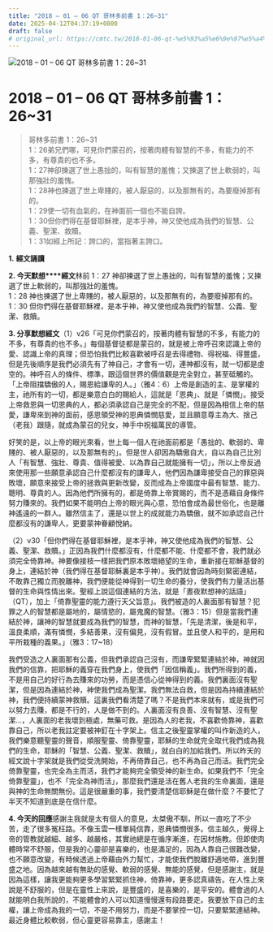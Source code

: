 ```yaml
---
title: "2018 – 01 – 06 QT 哥林多前書 1：26~31"
date: 2025-04-12T04:37:19+0800
draft: false
# original_url: https://cmtc.tw/2018-01-06-qt-%e5%93%a5%e6%9e%97%e5%a4%9a%e5%89%8d%e6%9b%b8-1%ef%bc%9a2631
---
```


![2018 – 01 – 06 QT 哥林多前書 1：26\~31](/images/qt.jpg   "2018 – 01 – 06 QT 哥林多前書 1：26\~31")

# 2018 – 01 – 06 QT 哥林多前書 1：26\~31

> 哥林多前書 1：26\~31  
> 1：26弟兄們哪，可見你們蒙召的，按著肉體有智慧的不多，有能力的不多，有尊貴的也不多。  
> 1：27神卻揀選了世上愚拙的，叫有智慧的羞愧；又揀選了世上軟弱的，叫那強壯的羞愧。  
> 1：28神也揀選了世上卑賤的，被人厭惡的，以及那無有的，為要廢掉那有的。  
> 1：29使一切有血氣的，在神面前一個也不能自誇。  
> 1：30但你們得在基督耶穌裡，是本乎神，神又使他成為我們的智慧、公義、聖潔、救贖。  
> 1：31如經上所記：誇口的，當指著主誇口。

**1.** **經文誦讀**

**2. 今天默想****經文**林前 1：27 神卻揀選了世上愚拙的，叫有智慧的羞愧；又揀選了世上軟弱的，叫那強壯的羞愧。  
1：28 神也揀選了世上卑賤的，被人厭惡的，以及那無有的，為要廢掉那有的。  
1：30 但你們得在基督耶穌裡，是本乎神，神又使他成為我們的智慧、公義、聖潔、救贖。

**3. 分享默想經文**（1）v26「可見你們蒙召的，按著肉體有智慧的不多，有能力的不多，有尊貴的也不多。」每個基督徒都是蒙召的，就是被上帝呼召來認識上帝的愛、認識上帝的真理；但恐怕我們比較喜歡被呼召是去得禮物、得祝福、得豐盛，但是先後順序是我們必須先有了神自己，才會有一切，連神都沒有，就一切都是虛空的。神呼召人的條件、標準，跟這個世界的價值觀是完全對立，甚至砥觸的。「上帝阻擋驕傲的人，賜恩給謙卑的人。」（雅4：6）上帝是創造的主、是掌權的主，祂所有的一切，都是樂意白白的賜給人，這就是「恩典」、就是「憐憫」。接受上帝救恩與一切恩典的人，都必須承認自己是完全的不配，但是因為相信上帝的慈愛，謙卑來到神的面前，感恩領受神的恩典憐憫慈愛，並且願意尊主為大、捨己（老我）跟隨，就成為蒙召的兒女，神手中祝福萬民的導管。

好笑的是，以上帝的眼光來看，世上每一個人在祂面前都是「愚拙的、軟弱的、卑賤的、被人厭惡的，以及那無有的」。但是世人卻因為驕傲自大，自以為自己比別人「有智慧、強壯、尊貴、值得被愛、以為靠自己就能擁有一切」，所以上帝反過來使用那一些願意承認自己什麼都沒有的謙卑人，他們因為謙卑接受自己的罪惡與敗壞，願意來接受上帝的拯救與更新改變，反而成為上帝國度中最有智慧、能力、聰明、尊貴的人。因為他們所擁有的，都是倚靠上帝賞賜的，而不是憑藉自身條件努力賺來的。我們如果不能明白上帝的眼光與心意，恐怕會成為最世俗化，也是離神遙遠的一群人。雖然信主了，還是以世上的成就能力為驕傲，就不如承認自己什麼都沒有的謙卑人，更要蒙神眷顧悅納。

（2）v30「但你們得在基督耶穌裡，是本乎神，神又使他成為我們的智慧、公義、聖潔、救贖。」正因為我們什麼都沒有，什麼都不能、什麼都不會，我們就必須完全倚靠神。神要像接枝一樣把我們原本敗壞絕望的生命，重新接在耶穌基督的身上，連結於神（我們得在基督耶穌裏是本乎神）。我們就會因為時刻緊密連結，不敢靠己獨立而脫離神，我們便能從神得到一切生命的養分，使我們有力量活出基督的生命與性情出來。聖經上說這個連結的方法，就是「晝夜默想神的話語」（QT），加上「倚靠聖靈的能力遵行天父旨意」。我們被造的人裏面那有智慧？犯罪之人的智慧都是屬地的，屬情慾的，屬鬼魔的智慧。（雅3：15）但是當我們連結於神，讓神的智慧就要成為我們的智慧，而神的智慧，「先是清潔，後是和平，溫良柔順，滿有憐憫，多結善果，沒有偏見，沒有假冒。並且使人和平的，是用和平所栽種的義果。」（雅3：17\~18）

我們受造之人裏面那有公義，但我們承認自己沒有，而謙卑緊緊連結於神，神就因我們的信靠，把耶穌的義穿在我們身上，使我們「因信稱義」。我們所得到的義，不是用自己的好行為去賺來的功勞，而是憑信心從神得到的義。我們裏面沒有聖潔，但是因為連結於神，神使我們成為聖潔。我們無法自救，但是因為持續連結於神，我們便持續蒙神救贖。這裏我們看清楚了嗎？不是我們本來就有，或是我們可以努力去賺，都是不行的，人是做不到的。人裏面沒有良善、沒有智慧、沒有聖潔…，人裏面的老我壞到極處，無藥可救。是因為人的老我，不喜歡倚靠神，喜歡靠自己，所以老我註定要被神釘在十字架上。信主之後聖靈掌權的叫作新造的人，我們樂意聽聖靈的聲音，順服聖靈、倚靠聖靈，耶穌的生命就完全取代我們成為我們的生命，耶穌的「智慧、公義、聖潔、救贖」，就白白的加給我們。所以昨天的經文說十字架就是我們從受洗開始，不再倚靠自己，也不再為自己而活。我們完全倚靠聖靈，也完全為主而活，我們才能夠完全領受神的新生命。如果我們不「完全倚靠聖靈」，也不「完全為神而活」，那麼我們還是活在舊人老我的生命裏面，還是與神的生命無關無份。這是很嚴重的事，我們要清楚信耶穌是在做什麼？不要忙了半天不知道到底是在信什麼。

**4. 今天的回應**感謝主我就是太有個人的意見，太桀傲不馴，所以一直吃了不少苦，走了很多冤枉路。不像玉雲一樣單純信靠，恩典憐憫很多。信主越久，覺得上帝的管教就越細、越多、越嚴格，其實祂總是在循序漸進，在因材施教。但即使肉體時常不舒服，但是我的心靈卻是喜樂的，也是滿足的，因為人靠自己很難改變，也不願意改變，有時候透過上帝藉由外力幫忙，才能使我們脫離舒適地帶，進到豐盛之地。因為越來越有無助的感覺、軟弱的感覺、無能的感覺，但是感謝主，就是因為這樣，讓我更能夠更多學習緊緊抓住神，倚靠神，更多認真禱告。在人性上來說是不舒服的，但是在靈性上來說，是豐盛的，是喜樂的，是平安的。體會過的人就能明白我所說的，不能體會的人可以知道慢慢還有段路要走。我要放下自己的主權，讓上帝成為我的一切，不是不用努力，而是不要掌控一切，只要緊緊連結神。最近身體比較軟弱，但心靈更容易靠主，感謝主！